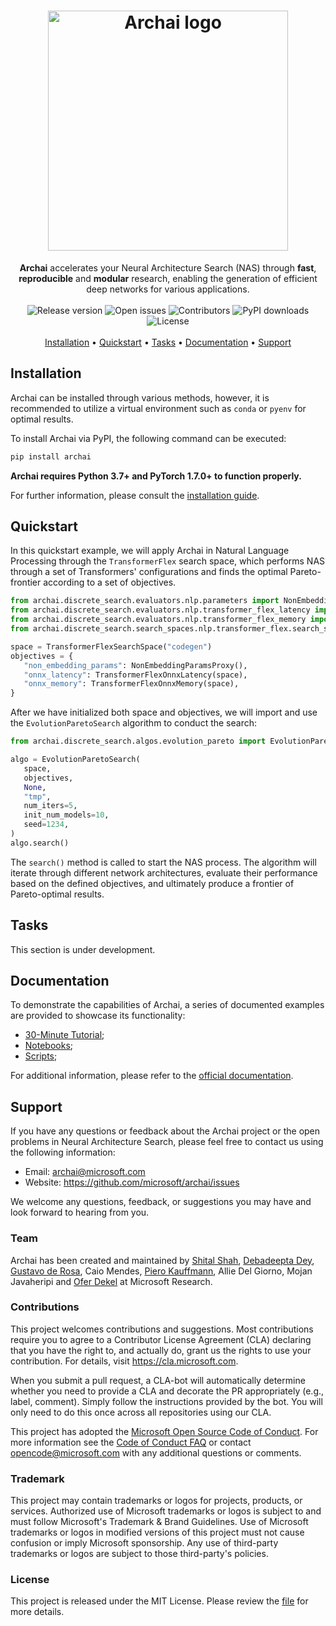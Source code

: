 <h1 align="center">
   <img src="https://user-images.githubusercontent.com/9354770/171523113-70c7214b-8298-4d7e-abd9-81f5788f6e19.png" alt="Archai logo" width="384px" />
   <br />
</h1>

<div align="center">
   <b>Archai</b> accelerates your Neural Architecture Search (NAS) through <b>fast</b>, <b>reproducible</b> and <b>modular</b> research, enabling the generation of efficient deep networks for various applications.
</div>

<br />

<div align="center">
	<img src ="https://img.shields.io/github/release/microsoft/archai?style=flat-square" alt="Release version" />
	<img src ="https://img.shields.io/github/issues-raw/microsoft/archai?style=flat-square" alt="Open issues" />
	<img src ="https://img.shields.io/github/contributors/microsoft/archai?style=flat-square" alt="Contributors" />
	<img src ="https://img.shields.io/pypi/dm/archai?style=flat-square" alt="PyPI downloads" />
	<img src ="https://img.shields.io/github/license/microsoft/archai?color=red&style=flat-square" alt="License" />
</div>

<br />

<div align="center">
   <a href="#installation">Installation</a> •
   <a href="#quickstart">Quickstart</a> •
   <a href="#tasks">Tasks</a> •
   <a href="#documentation">Documentation</a> •
   <a href="#support">Support</a>
</div>

## Installation

Archai can be installed through various methods, however, it is recommended to utilize a virtual environment such as `conda` or `pyenv` for optimal results.

To install Archai via PyPI, the following command can be executed:

```bash
pip install archai
```

**Archai requires Python 3.7+ and PyTorch 1.7.0+ to function properly.**

For further information, please consult the [installation guide](https://microsoft.github.io/archai/getting_started/installation.html).


## Quickstart

In this quickstart example, we will apply Archai in Natural Language Processing through the `TransformerFlex` search space, which performs NAS through a set of Transformers' configurations and finds the optimal Pareto-frontier according to a set of objectives.

```python
from archai.discrete_search.evaluators.nlp.parameters import NonEmbeddingParamsProxy
from archai.discrete_search.evaluators.nlp.transformer_flex_latency import TransformerFlexOnnxLatency
from archai.discrete_search.evaluators.nlp.transformer_flex_memory import TransformerFlexOnnxMemory
from archai.discrete_search.search_spaces.nlp.transformer_flex.search_space import TransformerFlexSearchSpace

space = TransformerFlexSearchSpace("codegen")
objectives = {
   "non_embedding_params": NonEmbeddingParamsProxy(),
   "onnx_latency": TransformerFlexOnnxLatency(space),
   "onnx_memory": TransformerFlexOnnxMemory(space),
}
```

After we have initialized both space and objectives, we will import and use the `EvolutionParetoSearch` algorithm to conduct the search:

```python
from archai.discrete_search.algos.evolution_pareto import EvolutionParetoSearch

algo = EvolutionParetoSearch(
   space,
   objectives,
   None,
   "tmp",
   num_iters=5,
   init_num_models=10,
   seed=1234,
)
algo.search()
```

The `search()` method is called to start the NAS process. The algorithm will iterate through different network architectures, evaluate their performance based on the defined objectives, and ultimately produce a frontier of Pareto-optimal results.

## Tasks

This section is under development.

## Documentation

To demonstrate the capabilities of Archai, a series of documented examples are provided to showcase its functionality:

* [30-Minute Tutorial](https://microsoft.github.io/archai/basic_guide/tutorial.html);
* [Notebooks](https://microsoft.github.io/archai/basic_guide/notebooks.html);
* [Scripts](https://microsoft.github.io/archai/basic_guide/scripts.html);

For additional information, please refer to the [official documentation](https://microsoft.github.io/archai).

## Support

If you have any questions or feedback about the Archai project or the open problems in Neural Architecture Search, please feel free to contact us using the following information:

* Email: archai@microsoft.com
* Website: https://github.com/microsoft/archai/issues

We welcome any questions, feedback, or suggestions you may have and look forward to hearing from you.

### Team

Archai has been created and maintained by [Shital Shah](https://shital.com), [Debadeepta Dey](www.debadeepta.com), [Gustavo de Rosa](https://www.microsoft.com/en-us/research/people/gderosa), Caio Mendes, [Piero Kauffmann](https://www.microsoft.com/en-us/research/people/pkauffmann/), Allie Del Giorno, Mojan Javaheripi and [Ofer Dekel](https://www.microsoft.com/en-us/research/people/oferd) at Microsoft Research.

### Contributions

This project welcomes contributions and suggestions. Most contributions require you to agree to a Contributor License Agreement (CLA) declaring that you have the right to, and actually do, grant us the rights to use your contribution. For details, visit https://cla.microsoft.com.

When you submit a pull request, a CLA-bot will automatically determine whether you need to provide a CLA and decorate the PR appropriately (e.g., label, comment). Simply follow the instructions provided by the bot. You will only need to do this once across all repositories using our CLA.

This project has adopted the [Microsoft Open Source Code of Conduct](https://opensource.microsoft.com/codeofconduct/). For more information see the [Code of Conduct FAQ](https://opensource.microsoft.com/codeofconduct/faq/) or contact [opencode@microsoft.com](mailto:opencode@microsoft.com) with any additional questions or comments.

### Trademark

This project may contain trademarks or logos for projects, products, or services. Authorized use of Microsoft trademarks or logos is subject to and must follow Microsoft's Trademark & Brand Guidelines. Use of Microsoft trademarks or logos in modified versions of this project must not cause confusion or imply Microsoft sponsorship. Any use of third-party trademarks or logos are subject to those third-party's policies.

### License

This project is released under the MIT License. Please review the [file](https://github.com/microsoft/archai/blob/main/LICENSE) for more details.
